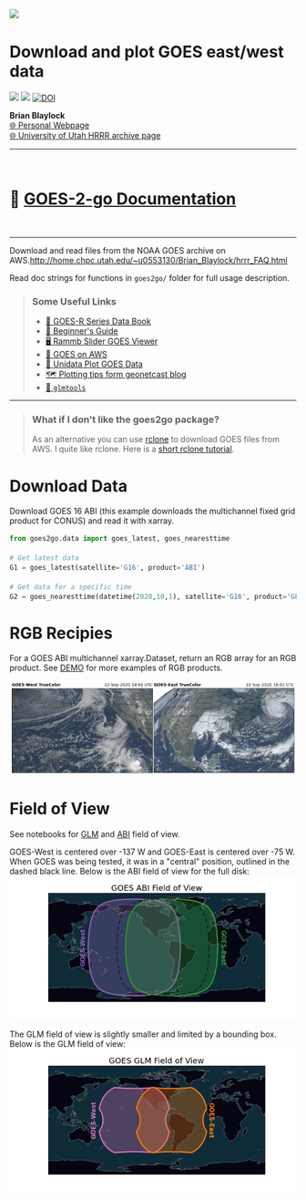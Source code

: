 ![](https://github.com/blaylockbk/goes2go/blob/master/docs/_static/goes2go_logo_100dpi.png?raw=true)


# Download and plot GOES east/west data

<!-- Badges -->
[![](https://img.shields.io/pypi/v/goes2go)](https://pypi.python.org/pypi/goes2go/)
![](https://img.shields.io/github/license/blaylockbk/goes2go)
[![DOI](https://zenodo.org/badge/296737878.svg)](https://zenodo.org/badge/latestdoi/296737878)
<!--(Badges)-->

**Brian Blaylock**  
[🌐 Personal Webpage](http://home.chpc.utah.edu/~u0553130/Brian_Blaylock/home.html)  
[🌐 University of Utah HRRR archive page](http://hrrr.chpc.utah.edu/)



---

<br>

# 📔 [GOES-2-go Documentation](https://blaylockbk.github.io/goes2go/_build/html/)

<br>

---

Download and read files from the NOAA GOES archive on AWS.http://home.chpc.utah.edu/~u0553130/Brian_Blaylock/hrrr_FAQ.html

Read doc strings for functions in `goes2go/` folder for full usage description.

>### Some Useful Links
>- [📔 GOES-R Series Data Book](https://www.goes-r.gov/downloads/resources/documents/GOES-RSeriesDataBook.pdf)
>- [🎠 Beginner's Guide](https://www.goes-r.gov/downloads/resources/documents/Beginners_Guide_to_GOES-R_Series_Data.pdf)
>- [🖥 Rammb Slider GOES Viewer](https://rammb-slider.cira.colostate.edu)
>- [💾 GOES on AWS](https://registry.opendata.aws/noaa-goes/)
>- [🐍 Unidata Plot GOES Data](https://unidata.github.io/python-training/gallery/mapping_goes16_truecolor/)
>- [🗺 Plotting tips form geonetcast blog](https://geonetcast.wordpress.com/2019/08/02/plot-0-5-km-goes-r-full-disk-regions/)
>- [🐍 `glmtools`](https://github.com/deeplycloudy/glmtools/)

---

> ### What if I don't like the goes2go package?
> As an alternative you can use [rclone](https://rclone.org/) to download GOES files from AWS. I quite like rclone. Here is a [short rclone tutorial](https://github.com/blaylockbk/pyBKB_v3/blob/master/rclone_howto.md).

# Download Data
Download GOES 16 ABI (this example downloads the multichannel fixed grid product for CONUS) and read it with xarray.

```python
from goes2go.data import goes_latest, goes_nearesttime

# Get latest data
G1 = goes_latest(satellite='G16', product='ABI')

# Get data for a specific time
G2 = goes_nearesttime(datetime(2020,10,1), satellite='G16', product='GLM')
```

# RGB Recipies
For a GOES ABI multichannel xarray.Dataset, return an RGB array for an RGB product. See [DEMO](./notebooks/DEMO_rgb_recipies.ipynb) for more examples of RGB products.

![](./images/TrueColor.png)


# Field of View

See notebooks for [GLM](./notebooks/field-of-view_GLM.ipynb) and [ABI](./notebooks/field-of-view_ABI.ipynb) field of view.

GOES-West is centered over -137 W and GOES-East is centered over -75 W. When GOES was being tested, it was in a "central" position, outlined in the dashed black line. Below is the ABI field of view for the full disk:
![field of view image](./images/ABI_field-of-view.png)

The GLM field of view is slightly smaller and limited by a bounding box. Below is the GLM field of view:
![field of view image](./images/GLM_field-of-view.png)
